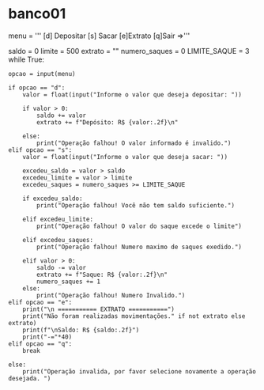# banco01

menu = '''
[d] Depositar
[s] Sacar
[e]Extrato
[q]Sair
=>'''

saldo = 0
limite = 500
extrato = ""
numero_saques = 0
LIMITE_SAQUE = 3
while True:

    opcao = input(menu)

    if opcao == "d":
        valor = float(input("Informe o valor que deseja depositar: "))

        if valor > 0:
            saldo += valor
            extrato += f"Depósito: R$ {valor:.2f}\n"
        
        else:
            print("Operação falhou! O valor informado é invalido.")
    elif opcao == "s":
        valor = float(input("Informe o valor que deseja sacar: "))
        
        excedeu_saldo = valor > saldo
        excedeu_limite = valor > limite
        excedeu_saques = numero_saques >= LIMITE_SAQUE

        if excedeu_saldo:
            print("Operação falhou! Você não tem saldo suficiente.")

        elif excedeu_limite:
            print("Operação falhou! O valor do saque excede o limite")

        elif excedeu_saques:
            print("Operação falhou! Numero maximo de saques exedido.")

        elif valor > 0:
            saldo -= valor
            extrato += f"Saque: R$ {valor:.2f}\n"
            numero_saques += 1
        else:
            print("Operação falhou! Numero Invalido.")
    elif opcao == "e":
        print("\n =========== EXTRATO ===========")
        print("Não foram realizadas movimentações." if not extrato else extrato)
        print(f"\nSaldo: R$ {saldo:.2f}")
        print("-="*40)
    elif opcao == "q":
        break

    else:
        print("Operação invalida, por favor selecione novamente a operação desejada. ")
